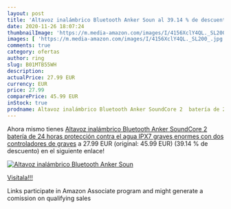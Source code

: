 ```yaml
---
layout: post
title: 'Altavoz inalámbrico Bluetooth Anker Soun al 39.14 % de descuento'
date: 2020-11-26 18:07:24
thumbnailImage: 'https://m.media-amazon.com/images/I/4156XclY4QL._SL200_.jpg'
images: [ 'https://m.media-amazon.com/images/I/4156XclY4QL._SL200_.jpg' ]
comments: true
category: ofertas
author: ring
slug: B01MTB55WH
description:
actualPrice: 27.99 EUR
currency: EUR
price: 27.99
comparePrice: 45.99 EUR
inStock: true
prodname: Altavoz inalámbrico Bluetooth Anker SoundCore 2  batería de 24 horas  protección contra el agua IPX7  graves enormes con dos controladores de graves
---
```


Ahora mismo tienes [Altavoz inalámbrico Bluetooth Anker SoundCore 2  batería de 24 horas  protección contra el agua IPX7  graves enormes con dos controladores de graves](https://www.amazon.es/dp/B01MTB55WH/?tag=tolees-21) a 27.99 EUR (original: 45.99 EUR) (39.14 %  de descuento) en el siguiente enlace!

[![Altavoz inalámbrico Bluetooth Anker Soun](https://m.media-amazon.com/images/I/4156XclY4QL._SL200_.jpg)](https://www.amazon.es/dp/B01MTB55WH/?tag=tolees-21)

[Visítala!!!](https://www.amazon.es/dp/B01MTB55WH/?tag=tolees-21)

Links participate in Amazon Associate program and might generate a comission on qualifying sales

